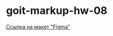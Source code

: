 # goit-markup-hw-08
[Ссылка на макет "Figma"](https://www.figma.com/file/1ehrLBauvVFu4mVhxsHzyZ/Web-Studio-(Version-2.1)?node-id=3%3A7653&t=AjMpMMQHfEfatFMN-0)
